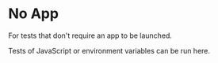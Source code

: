 # No App

For tests that don't require an app to be launched.

Tests of JavaScript or environment variables can be run here.